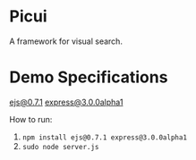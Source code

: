 Picui
=====

A framework for visual search.

Demo Specifications
====
ejs@0.7.1
express@3.0.0alpha1

How to run:
1. `npm install ejs@0.7.1 express@3.0.0alpha1`
2. `sudo node server.js`